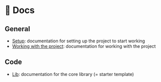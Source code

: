 # 📖 Docs

## General

- [Setup](setup.md): documentation for setting up the project to start working
- [Working with the project](working-with-the-project.md): documentation for working with the project

## Code

- [Lib](lib.md): documentation for the core library (= starter template)